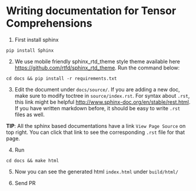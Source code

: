 # Writing documentation for Tensor Comprehensions

1. First install sphinx

```Shell
pip install Sphinx
```

2. We use mobile friendly sphinx_rtd_theme style theme available here https://github.com/rtfd/sphinx_rtd_theme. Run the command below:

```Shell
cd docs && pip install -r requirements.txt
```

3. Edit the document under `docs/source/`. If you are adding a new doc, make sure to modify toctree in `source/index.rst`. For syntax about `.rst`, this link might be helpful http://www.sphinx-doc.org/en/stable/rest.html. If you have written markdown before, it should be easy to write `.rst` files as well.

**TIP**: All the sphinx based documentations have a link `View Page Source` on top right. You can click that link to see the corresponding `.rst` file for that page.

4. Run
```Shell
cd docs && make html
```

5. Now you can see the generated html `index.html` under `build/html/`

6. Send PR
